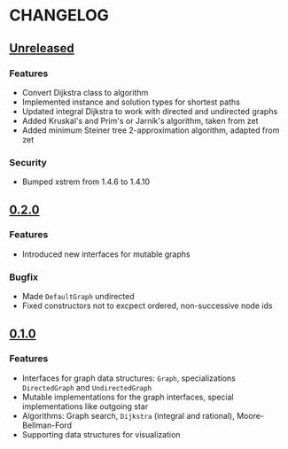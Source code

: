 # CHANGELOG

## [Unreleased]

### Features
- Convert Dijkstra class to algorithm
- Implemented instance and solution types for shortest paths
- Updated integral Dijkstra to work with directed and undirected graphs
- Added Kruskal's and Prim's or Jarník's algorithm, taken from zet
- Added minimum Steiner tree 2-approximation algorithm, adapted from zet

### Security
- Bumped xstrem from 1.4.6 to 1.4.10

## [0.2.0]

### Features
- Introduced new interfaces for mutable graphs

### Bugfix
- Made `DefaultGraph` undirected
- Fixed constructors not to excpect ordered, non-successive node ids

## [0.1.0]

### Features
- Interfaces for graph data structures: `Graph`, specializations `DirectedGraph` and `UndirectedGraph`
- Mutable implementations for the graph interfaces, special implementations like outgoing star
- Algorithms: Graph search, `Dijkstra` (integral and rational), Moore-Bellman-Ford
- Supporting data structures for visualization

[Unreleased]: https://github.com/zetool/graph/compare/graph-0.2.0...HEAD
[0.2.0]: https://github.com/zetool/graph/compare/graph-0.1.0...graph-0.2.0
[0.1.0]: https://github.com/zetool/graph/compare/209c8ec0f39d449ee3908375aec3817d0db2e8cb...graph-0.1.0
